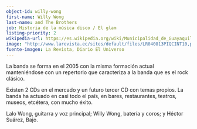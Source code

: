 ```yaml
---
object-id: willy-wong
first-name: Willy Wong
last-name: and The Brothers
job: Historia de la música disco / El glam
listing-priority: 2
wikipedia-url: https://es.wikipedia.org/wiki/Municipalidad_de_Guayaquil
image: "http://www.larevista.ec/sites/default/files/LR040813PIQCINT10,photo04.jpg"
fuente-imagen: La Revista, Diario El Universo
---
```


La banda se forma en el 2005 con la misma formación actual manteniéndose con un repertorio que caracteriza a la banda que es el rock clásico.  

Existen 2 CDs en el mercado y un futuro tercer CD con temas propios. La banda ha actuado en casi todo el país, en bares, restaurantes, teatros, museos, etcétera, con mucho éxito.  

Lalo Wong, guitarra y voz principal; Willy Wong, batería y coros; y Héctor Suárez, Bajo.
